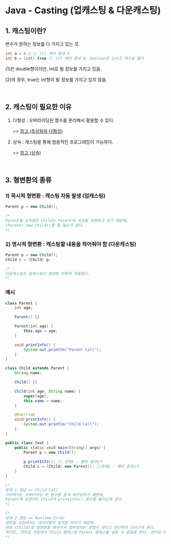# Java - Casting (업캐스팅 & 다운캐스팅)

## 1. 캐스팅이란?

변수가 원하는 정보를 다 가지고 있는 것.

```Java
int a = 0.1 // (1) 에러 발생 X
int b = (int) true // (2) 에러 발생 O, boolean은 int로 캐스팅 불가
```

(1)은 double형이지만, int로 될 정보를 가지고 있음.

(2)의 경우, true는 int형이 될 정보를 가지고 있지 않음.

<br/>

## 2. 캐스팅이 필요한 이유

1. 다형성 : 오버라이딩된 함수를 분리해서 활용할 수 있다. 
   
   => [참고 (추상화와 다형성)](java_AbstractionAndPolymorphism.md)

2. 상속 : 캐스팅을 통해 범용적인 프로그래밍이 가능하다.

   => [참고 (상속)](java_inheritance.md)


<br/>

## 3. 형변환의 종류

### 1) 묵시적 형변환 : 캐스팅 자동 발생 (업캐스팅)

```Java
Parent p = new Child();

/*
Parent를 상속받은 Child는 Parent의 속성을 포함하고 있기 때문에,
(Parent) new Child()를 할 필요가 없다.
*/
```

### 2) 명시적 형변환 : 캐스팅할 내용을 적어줘야 함 (다운캐스팅)

```Java
Parent p = new Child();
Child c = (Child) p;

/*
다운캐스팅은 업캐스팅이 발생한 이후에 적용한다.
*/
```

### 예시

```Java
class Parent {
	int age;

	Parent() {}

	Parent(int age) {
		this.age = age;
	}

	void printInfo() {
		System.out.println("Parent Call");
	}
}

class Child extends Parent {
	String name;

	Child() {}

	Child(int age, String name) {
		super(age);
		this.name = name;
	}

	@Override 
	void printInfo() {
		System.out.println("Child Call");
	}
}

public class test {
    public static void main(String[] args) {
        Parent p = new Child();
        
        p.printInfo(); // 문제1 : 출력 결과는?
        Child c = (Child) new Parent(); //문제2 : 에러 종류는?
    }
}

/*
문제 1 정답 => Child Call
자바에서는 오버라이딩 된 함수를 동적 바인딩하기 때문에,
Parent에 담겼어도 Child의 printinfo() 함수를 불러오게 된다.
*/

/*
문제 2 정답 => Runtime Error
컴파일 과정에서는 데이터형의 일치만 따지기 때문에,
따로 (Child)로 형변환을 해주어서 컴파일러는 문법이 맞다고 판단하여 넘어가게 된다.
하지만, 런타임 과정에서 Child 클래스에 Parent 클래스를 넣을 수 없음을 판단, 런타임 에러가 나오게 된다.
*/
```